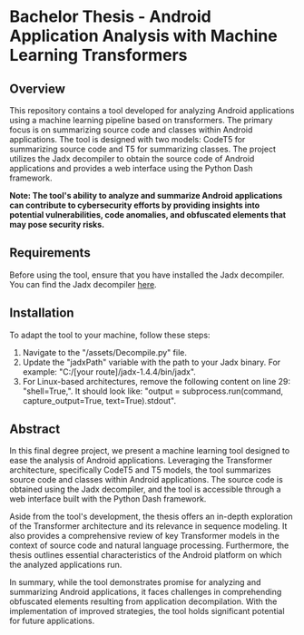 # Bachelor Thesis - Android Application Analysis with Machine Learning Transformers

## Overview

This repository contains a tool developed for analyzing Android applications using a machine learning pipeline based on transformers. The primary focus is on summarizing source code and classes within Android applications. The tool is designed with two models: CodeT5 for summarizing source code and T5 for summarizing classes. The project utilizes the Jadx decompiler to obtain the source code of Android applications and provides a web interface using the Python Dash framework.


**Note: The tool's ability to analyze and summarize Android applications can contribute to cybersecurity efforts by providing insights into potential vulnerabilities, code anomalies, and obfuscated elements that may pose security risks.**
## Requirements

Before using the tool, ensure that you have installed the Jadx decompiler. You can find the Jadx decompiler [here](https://github.com/skylot/jadx).

## Installation

To adapt the tool to your machine, follow these steps:

1. Navigate to the "/assets/Decompile.py" file.
2. Update the "jadxPath" variable with the path to your Jadx binary. For example: "C:/[your route]/jadx-1.4.4/bin/jadx".
3. For Linux-based architectures, remove the following content on line 29: "shell=True,". It should look like: "output = subprocess.run(command, capture_output=True, text=True).stdout".

## Abstract

In this final degree project, we present a machine learning tool designed to ease the analysis of Android applications. Leveraging the Transformer architecture, specifically CodeT5 and T5 models, the tool summarizes source code and classes within Android applications. The source code is obtained using the Jadx decompiler, and the tool is accessible through a web interface built with the Python Dash framework.

Aside from the tool's development, the thesis offers an in-depth exploration of the Transformer architecture and its relevance in sequence modeling. It also provides a comprehensive review of key Transformer models in the context of source code and natural language processing. Furthermore, the thesis outlines essential characteristics of the Android platform on which the analyzed applications run.

In summary, while the tool demonstrates promise for analyzing and summarizing Android applications, it faces challenges in comprehending obfuscated elements resulting from application decompilation. With the implementation of improved strategies, the tool holds significant potential for future applications.
